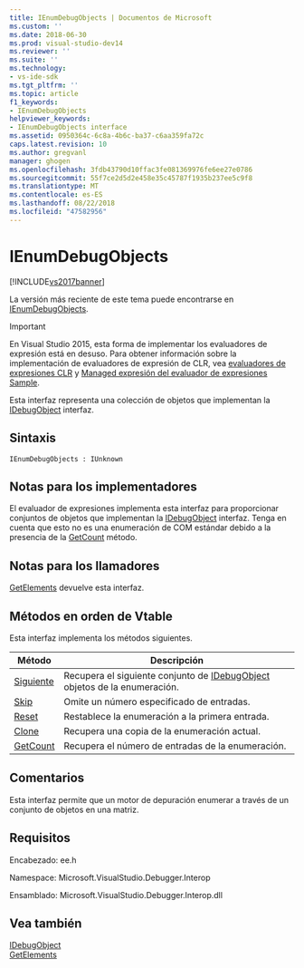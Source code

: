 ```yaml
---
title: IEnumDebugObjects | Documentos de Microsoft
ms.custom: ''
ms.date: 2018-06-30
ms.prod: visual-studio-dev14
ms.reviewer: ''
ms.suite: ''
ms.technology:
- vs-ide-sdk
ms.tgt_pltfrm: ''
ms.topic: article
f1_keywords:
- IEnumDebugObjects
helpviewer_keywords:
- IEnumDebugObjects interface
ms.assetid: 0950364c-6c8a-4b6c-ba37-c6aa359fa72c
caps.latest.revision: 10
ms.author: gregvanl
manager: ghogen
ms.openlocfilehash: 3fdb43790d10ffac3fe081369976fe6ee27e0786
ms.sourcegitcommit: 55f7ce2d5d2e458e35c45787f1935b237ee5c9f8
ms.translationtype: MT
ms.contentlocale: es-ES
ms.lasthandoff: 08/22/2018
ms.locfileid: "47582956"
---
```

# <a name="ienumdebugobjects"></a>IEnumDebugObjects
[!INCLUDE[vs2017banner](../../../includes/vs2017banner.md)]

La versión más reciente de este tema puede encontrarse en [IEnumDebugObjects](https://docs.microsoft.com/visualstudio/extensibility/debugger/reference/ienumdebugobjects).  
  
> [!IMPORTANT]
>  En Visual Studio 2015, esta forma de implementar los evaluadores de expresión está en desuso. Para obtener información sobre la implementación de evaluadores de expresión de CLR, vea [evaluadores de expresiones CLR](https://github.com/Microsoft/ConcordExtensibilitySamples/wiki/CLR-Expression-Evaluators) y [Managed expresión del evaluador de expresiones Sample](https://github.com/Microsoft/ConcordExtensibilitySamples/wiki/Managed-Expression-Evaluator-Sample).  
  
 Esta interfaz representa una colección de objetos que implementan la [IDebugObject](../../../extensibility/debugger/reference/idebugobject.md) interfaz.  
  
## <a name="syntax"></a>Sintaxis  
  
```  
IEnumDebugObjects : IUnknown  
```  
  
## <a name="notes-for-implementers"></a>Notas para los implementadores  
 El evaluador de expresiones implementa esta interfaz para proporcionar conjuntos de objetos que implementan la [IDebugObject](../../../extensibility/debugger/reference/idebugobject.md) interfaz. Tenga en cuenta que esto no es una enumeración de COM estándar debido a la presencia de la [GetCount](../../../extensibility/debugger/reference/ienumdebugobjects-getcount.md) método.  
  
## <a name="notes-for-callers"></a>Notas para los llamadores  
 [GetElements](../../../extensibility/debugger/reference/idebugarrayobject-getelements.md) devuelve esta interfaz.  
  
## <a name="methods-in-vtable-order"></a>Métodos en orden de Vtable  
 Esta interfaz implementa los métodos siguientes.  
  
|Método|Descripción|  
|------------|-----------------|  
|[Siguiente](../../../extensibility/debugger/reference/ienumdebugobjects-next.md)|Recupera el siguiente conjunto de [IDebugObject](../../../extensibility/debugger/reference/idebugobject.md) objetos de la enumeración.|  
|[Skip](../../../extensibility/debugger/reference/ienumdebugobjects-skip.md)|Omite un número especificado de entradas.|  
|[Reset](../../../extensibility/debugger/reference/ienumdebugobjects-reset.md)|Restablece la enumeración a la primera entrada.|  
|[Clone](../../../extensibility/debugger/reference/ienumdebugobjects-clone.md)|Recupera una copia de la enumeración actual.|  
|[GetCount](../../../extensibility/debugger/reference/ienumdebugobjects-getcount.md)|Recupera el número de entradas de la enumeración.|  
  
## <a name="remarks"></a>Comentarios  
 Esta interfaz permite que un motor de depuración enumerar a través de un conjunto de objetos en una matriz.  
  
## <a name="requirements"></a>Requisitos  
 Encabezado: ee.h  
  
 Namespace: Microsoft.VisualStudio.Debugger.Interop  
  
 Ensamblado: Microsoft.VisualStudio.Debugger.Interop.dll  
  
## <a name="see-also"></a>Vea también  
 [IDebugObject](../../../extensibility/debugger/reference/idebugobject.md)   
 [GetElements](../../../extensibility/debugger/reference/idebugarrayobject-getelements.md)

